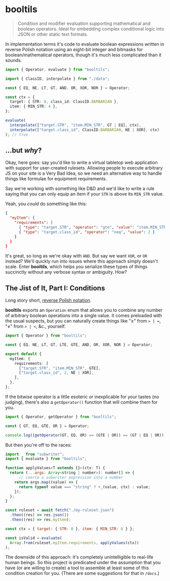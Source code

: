 # booltils

> Condition and modifier evaluation supporting mathematical and boolean operators. Ideal for embedding complex conditional logic into JSON or other static text formats.

In implementation terms it's code to evaluate boolean expressions written in reverse Polish notation using an eight-bit integer and bitmasks for boolean/mathematical operators, though it's much less complicated than it sounds.

```ts
import { Operator, evaluate } from "booltils";

import { ClassID, interpolate } from "./data";

const { EQ, NE, LT, GT, AND, OR, XOR, NOR } = Operator;

const ctx = {
  target: { STR: 8, class_id: ClassID.BARBARIAN },
  item: { MIN_STR: 4 },
};

evaluate(
  interpolate(["target.STR", "item.MIN_STR", GT | EQ], ctx),
  interpolate(["target.class_id", ClassID.BARBARIAN, NE | XOR], ctx)
); // true
```

## ...but _why_?

Okay, here goes: say you'd like to write a virtual tabletop web application with support for user-created rulesets. Allowing people to execute arbitrary JS on your site is a Very Bad Idea, so we need an alternative way to handle things like formulae for equipment requirements.

Say we're working with something like D&D and we'd like to write a rule saying that you can only equip an item if your `STR` is above its `MIN_STR` value.

Yeah, you _could_ do something like this:

```json
{
  "myItem": {
    "requirements": [
      { "type": "target.STR", "operator": "gte", "value": "item.MIN_STR" },
      { "type": "target.class_id", "operator": "neq", "value": 2 }
    }
  }
}
```

It's great, so long as we're okay with `AND`. But say we want `XOR`, or `OR` instead? We'll quickly run into issues where this approach simply doesn't scale. Enter **booltils**, which helps you serialize these types of things succinctly without any verbose syntax or ambiguity. How?

## The Jist of It, Part I: Conditions

Long story short, [reverse Polish notation](https://en.wikipedia.org/wiki/Reverse_Polish_notation).

**booltils** exports an `Operation` enum that allows you to combine any number of arbitrary boolean operations into a single value. It comes preloaded with the usual suspects, but you can naturally create things like "≥" from `> | =`, "≠" from `> | <`, &c., yourself.

```ts
import { Operator } from "booltils";

const { EQ, NE, LT, GT, LTE, GTE, AND, OR, XOR, NOR } = Operator;

export default {
  myItem: {
    requirements: [
      ["target.STR", "item.MIN_STR", GTE],
      ["target.class_id", 2, NE | XOR],
    ],
  },
};
```

If the bitwise operator is a little esoteric or inexplicable for your tastes (no judging), there's also a `getOperator()` function that will combine them for you.

```ts
import { Operator, getOperator } from "booltils";

const { GT, EQ, GTE, OR } = Operator;

console.log((getOperator(GT, EQ, OR) == (GTE | OR)) == (GT | EQ | OR));
```

But then you're off to the races:

```js
import _ from "subwriter";
import { evaluate } from "booltils";

function applyValues<T extends {}>(ctx: T) {
  return (...args: Array<string | number>): number[] => {
      // coerce a subwriter expression into a number
    return args.map((value) => {
      return typeof value === "string" ? +_(value, ctx) : value;
    });
  };
}

const ruleset = await fetch("./my-ruleset.json")
  .then((res) => res.json())
  .then((res) => res.myItem);

const ctx = { target: { STR: 8 }, item: { MIN_STR: 6 } };

const isValid = evaluate(
  Array.from(ruleset.myItem.requirements, applyValues(ctx))
);
```

The downside of this approach: it's completely unintelligible to real-life human beings. So this project is predicated under the assumption that you have (or are willing to create) a tool to assemble at least some of this condition creation for you. (There are some suggestions for that in `/docs`.)
